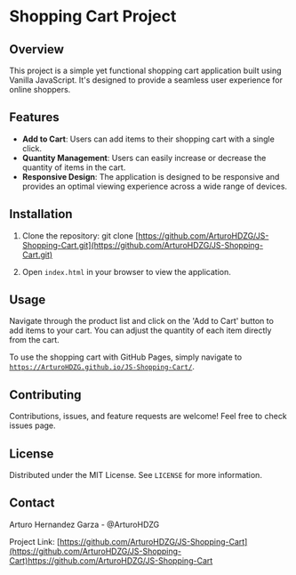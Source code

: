 # Shopping Cart Project

## Overview

This project is a simple yet functional shopping cart application built using Vanilla JavaScript. It's designed to provide a seamless user experience for online shoppers.

## Features

- **Add to Cart**: Users can add items to their shopping cart with a single click.
- **Quantity Management**: Users can easily increase or decrease the quantity of items in the cart.
- **Responsive Design**: The application is designed to be responsive and provides an optimal viewing experience across a wide range of devices.

## Installation

1. Clone the repository:
git clone [https://github.com/ArturoHDZG/JS-Shopping-Cart.git](https://github.com/ArturoHDZG/JS-Shopping-Cart.git)

2. Open `index.html` in your browser to view the application.

## Usage

Navigate through the product list and click on the 'Add to Cart' button to add items to your cart. You can adjust the quantity of each item directly from the cart.

To use the shopping cart with GitHub Pages, simply navigate to [`https://ArturoHDZG.github.io/JS-Shopping-Cart/`](https://ArturoHDZG.github.io/JS-Shopping-Cart/).

## Contributing

Contributions, issues, and feature requests are welcome! Feel free to check issues page.

## License

Distributed under the MIT License. See `LICENSE` for more information.

## Contact

Arturo Hernandez Garza - @ArturoHDZG

Project Link: [https://github.com/ArturoHDZG/JS-Shopping-Cart](https://github.com/ArturoHDZG/JS-Shopping-Cart)https://github.com/ArturoHDZG/JS-Shopping-Cart
